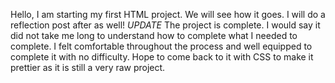Hello, I am starting my first HTML project. We will see how it goes. I will do a reflection post after as well!
*UPDATE* The project is complete. I would say it did not take me long to understand how to complete what I needed to complete. I felt comfortable throughout the process and well equipped to complete it with no difficulty. Hope to come back to it with CSS to make it prettier as it is still a very raw project.